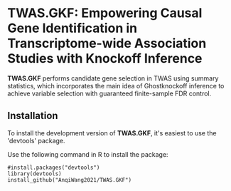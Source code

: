 # TWAS.GKF: Empowering Causal Gene Identification in Transcriptome-wide Association Studies with Knockoff Inference
**TWAS.GKF** performs candidate gene selection in TWAS using summary statistics, which incorporates the main idea of Ghostknockoff inference to achieve variable selection with guaranteed finite-sample FDR control. 
## Installation
To install the development version of **TWAS.GKF**, it's easiest to use the 'devtools' package.

Use the following command in R to install the package:
```
#install.packages("devtools")
library(devtools)
install_github("AnqiWang2021/TWAS.GKF")
```

